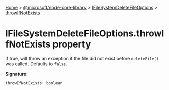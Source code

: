 [Home](./index) &gt; [@microsoft/node-core-library](./node-core-library.md) &gt; [IFileSystemDeleteFileOptions](./node-core-library.ifilesystemdeletefileoptions.md) &gt; [throwIfNotExists](./node-core-library.ifilesystemdeletefileoptions.throwifnotexists.md)

# IFileSystemDeleteFileOptions.throwIfNotExists property

If true, will throw an exception if the file did not exist before `deleteFile()` was called. Defaults to `false`<!-- -->.

**Signature:**
```javascript
throwIfNotExists: boolean
```
